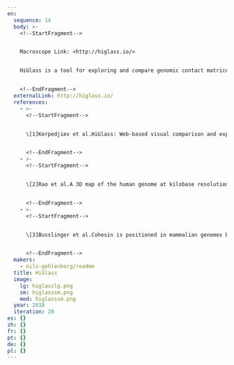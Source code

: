 ```yaml
---
en:
  sequence: 14
  body: >-
    <!--StartFragment-->


    Macroscope Link: <http://higlass.io/>


    HiGlass is a tool for exploring and compare genomic contact matrices and tracks.


    <!--EndFragment-->
  externalLink: http://higlass.io/
  references:
    - >-
      <!--StartFragment-->


      \[1]Kerpedjiev et al.HiGlass: Web-based visual comparison and exploration of genome interaction maps.Genome Biology, 19:125 (2018).


      <!--EndFragment-->
    - >-
      <!--StartFragment-->


      \[2]Rao et al.A 3D map of the human genome at kilobase resolution reveals principles of chromatin looping.Cell 159.7 (2014): 1665-1680.


      <!--EndFragment-->
    - >-
      <!--StartFragment-->


      \[3]Busslinger et al.Cohesin is positioned in mammalian genomes by transcription, CTCF and Wapl.Nature 544.7651 (2017): 503-507.


      <!--EndFragment-->
  makers:
    - nils-gehlenborg/readme
  title: HiGlass
  image:
    lg: higlasslg.png
    sm: higlasssm.png
    med: higlasssm.png
  year: 2018
  iteration: 20
es: {}
zh: {}
fr: {}
pt: {}
de: {}
pl: {}
---
```


